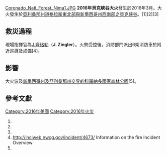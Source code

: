 [Coronado_Natl_Forest_Nima1.JPG](https://zh.wikipedia.org/wiki/File:Coronado_Natl_Forest_Nima1.JPG "fig:Coronado_Natl_Forest_Nima1.JPG")
**2016年貝克峽谷大火**發生於2016年3月。大火發生於[亞利桑那州](../Page/亞利桑那州.md "wikilink")[道格拉斯東北部與](../Page/道格拉斯_\(亞利桑那州\).md "wikilink")[新墨西哥州西南部之](../Page/新墨西哥州.md "wikilink")[貝克峽谷](../Page/貝克峽谷.md "wikilink")。\[1\]\[2\]\[3\]

## 救災過程

現場指揮官為[J.齊格勒](../Page/J.齊格勒.md "wikilink")（**J.
Ziegler**）。火勢受控後，消防部門派出6架消防車於附近巡邏及戒備\[4\]。

## 影響

大火波及[新墨西哥州及](../Page/新墨西哥州.md "wikilink")[亞利桑那州交界的](../Page/亞利桑那州.md "wikilink")[科羅納多國家森林公園](../Page/科羅納多國家森林公園.md "wikilink")\[5\]。

## 參考文獻

[Category:2016年美國](https://zh.wikipedia.org/wiki/Category:2016年美國 "wikilink")
[Category:2016年火災](https://zh.wikipedia.org/wiki/Category:2016年火災 "wikilink")

1.
2.
3.
4.  <http://inciweb.nwcg.gov/incident/4673/> Information on the fire
    Incident Overview
5.